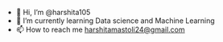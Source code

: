 - 👋 Hi, I’m @harshita105
- 🌱 I’m currently learning Data science and Machine Learning
- 📫 How to reach me harshitamastoli24@gmail.com 

<!---
harshita105/harshita105 is a ✨ special ✨ repository because its `README.md` (this file) appears on your GitHub profile.
You can click the Preview link to take a look at your changes.
--->
